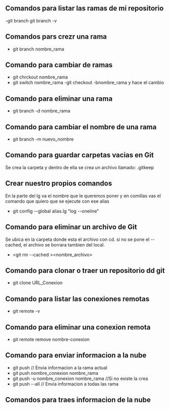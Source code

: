 ## Comandos para listar las ramas de mi repositorio

-git branch
git branch -v

## Comandos pars crezr una rama

- git branch nombre_rama

## Comando para  cambiar de ramas
- git chrckout nombre_rama
- git switch nombre_rama
-git checkout -bnombre_rama y hace el cambio

## Comando para eliminar una rama

- git branch -d nombre_rama

## Comando para cambiar el nombre de una rama

- git branch -m nuevo_nombre

## Comando para guardar carpetas vacias en Git
Se crea la carpeta y dentro de ella se crea un archivo llamado: 
.gitkeep

## Crear nuestro propios comandos
En la parte del lg va el nombre que le queremos poner y en comillas vas el comando que quiero que se ejecute con ese alias

- git config --global alias.lg "log --oneline"


## Comando para eliminar un archivo de Git
Se ubica en la carpeta donde esta el archivo con cd.
si no se pone el --cached, el archivo se borrara tambien del local.

- <git rm --cached ><nombre_archivo>

## Comando para clonar o traer un repositorio dd git 
- git clone URL_Conexion

## Comando para listar las conexiones remotas
- git remote -v

## Comando para eliminar una conexion remota
- git remote remove nombre-conexion

## Comando para enviar informacion a la nube
- git push // Envia informacion a la rama actual
- git push nombre_conexion nombre_rama
- git push -u nombre_conexion nombre_rama //Si no existe la crea
- git push --all // Envia informacion a todas las rama

## Comandos para traes informacion de la nube
